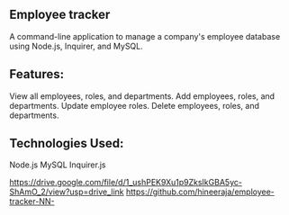 ## Employee tracker
A command-line application to manage a company's employee database using Node.js, Inquirer, and MySQL.

## Features:
View all employees, roles, and departments.
Add employees, roles, and departments.
Update employee roles.
Delete employees, roles, and departments.

## Technologies Used:
Node.js
MySQL
Inquirer.js

https://drive.google.com/file/d/1_ushPEK9Xu1p9ZksIkGBA5yc-ShAmO_2/view?usp=drive_link
https://github.com/hineeraja/employee-tracker-NN-